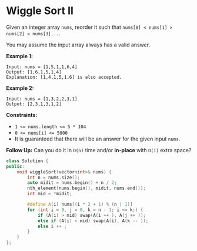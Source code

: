 # Wiggle Sort II

Given an integer array `nums`, reorder it such that `nums[0] < nums[1] > nums[2] < nums[3]...`.

You may assume the input array always has a valid answer.

 

**Example 1:**

```
Input: nums = [1,5,1,1,6,4]
Output: [1,6,1,5,1,4]
Explanation: [1,4,1,5,1,6] is also accepted.
```

**Example 2:**

```
Input: nums = [1,3,2,2,3,1]
Output: [2,3,1,3,1,2]
```

 

**Constraints:**

- `1 <= nums.length <= 5 * 104`
- `0 <= nums[i] <= 5000`
- It is guaranteed that there will be an answer for the given input `nums`.

 

**Follow Up:** Can you do it in `O(n)` time and/or **in-place** with `O(1)` extra space?

```c++
class Solution {
public:
    void wiggleSort(vector<int>& nums) {
        int n = nums.size();
        auto midit = nums.begin() + n / 2;
        nth_element(nums.begin(), midit, nums.end());
        int mid = *midit;

        #define A(i) nums[(i * 2 + 1) % (n | 1)]
        for (int i = 0, j = 0, k = n - 1; i <= k;) {
            if (A(i) > mid) swap(A(i ++ ), A(j ++ ));
            else if (A(i) < mid) swap(A(i), A(k -- ));
            else i ++ ;
        }
    }
};
```

